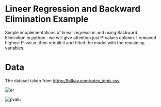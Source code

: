 
# Lineer Regression and Backward Elimination Example
Simple impplementations of linear regression and using Backward Eliminition in python .
we will give attention just P-values colomn. I removed highest P-value ,then rebuilt it and fitted the model with  the remaining variables.

# Data 

The dataset taken from https://bilkav.com/odev_tenis.csv


![er](https://user-images.githubusercontent.com/52197142/150572137-eaadac4f-60e1-45e0-9688-56f6e2f9e3eb.png)


![pvalu](https://user-images.githubusercontent.com/52197142/150572109-28756296-3f18-48dd-bcec-724864459233.PNG)
